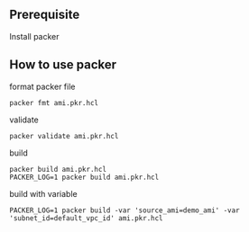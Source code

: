 
## Prerequisite
Install packer
## How to use packer

format packer file
```
packer fmt ami.pkr.hcl
```

validate
```
packer validate ami.pkr.hcl
```

build
```
packer build ami.pkr.hcl
PACKER_LOG=1 packer build ami.pkr.hcl
```

build with variable
```
PACKER_LOG=1 packer build -var 'source_ami=demo_ami' -var 'subnet_id=default_vpc_id' ami.pkr.hcl
```
